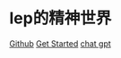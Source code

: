 # lep的精神世界

<a href="https://github.com/SmallWhite-yp/docsify">Github</a>
<a href="#README">Get Started</a>
<a href="https://le.xiaole.club/">chat gpt</a>
